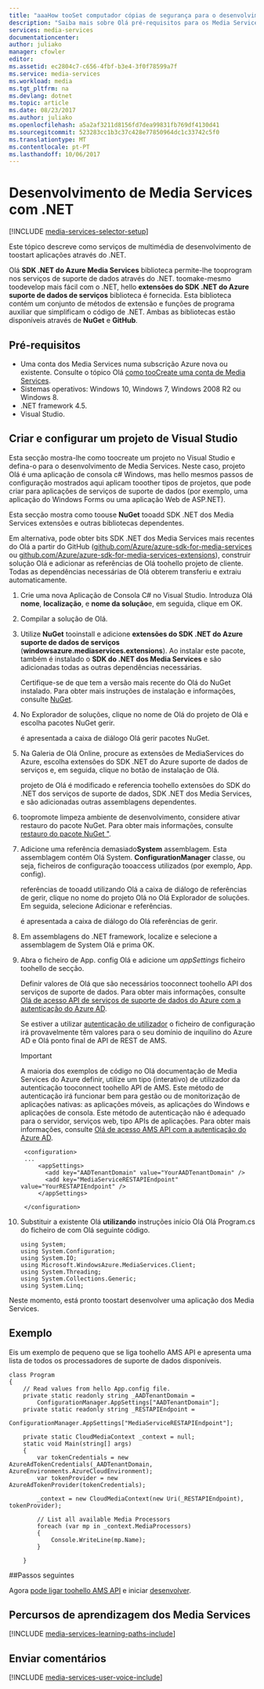 ```yaml
---
title: "aaaHow tooSet computador cópias de segurança para o desenvolvimento de serviços de suporte de dados com o .NET"
description: "Saiba mais sobre Olá pré-requisitos para os Media Services utilizando Olá SDK de Media Services para .NET. Também saber como toocreate uma aplicação do Visual Studio."
services: media-services
documentationcenter: 
author: juliako
manager: cfowler
editor: 
ms.assetid: ec2804c7-c656-4fbf-b3e4-3f0f78599a7f
ms.service: media-services
ms.workload: media
ms.tgt_pltfrm: na
ms.devlang: dotnet
ms.topic: article
ms.date: 08/23/2017
ms.author: juliako
ms.openlocfilehash: a5a2af3211d8156fd7dea99831fb769df4130d41
ms.sourcegitcommit: 523283cc1b3c37c428e77850964dc1c33742c5f0
ms.translationtype: MT
ms.contentlocale: pt-PT
ms.lasthandoff: 10/06/2017
---
```

# <a name="media-services-development-with-net"></a>Desenvolvimento de Media Services com .NET
[!INCLUDE [media-services-selector-setup](../../includes/media-services-selector-setup.md)]

Este tópico descreve como serviços de multimédia de desenvolvimento de toostart aplicações através do .NET.

Olá **SDK .NET do Azure Media Services** biblioteca permite-lhe tooprogram nos serviços de suporte de dados através do .NET. toomake-mesmo toodevelop mais fácil com o .NET, hello **extensões do SDK .NET do Azure suporte de dados de serviços** biblioteca é fornecida. Esta biblioteca contém um conjunto de métodos de extensão e funções de programa auxiliar que simplificam o código de .NET. Ambas as bibliotecas estão disponíveis através de **NuGet** e **GitHub**.

## <a name="prerequisites"></a>Pré-requisitos
* Uma conta dos Media Services numa subscrição Azure nova ou existente. Consulte o tópico Olá [como tooCreate uma conta de Media Services](media-services-portal-create-account.md).
* Sistemas operativos: Windows 10, Windows 7, Windows 2008 R2 ou Windows 8.
* .NET framework 4.5.
* Visual Studio.

## <a name="create-and-configure-a-visual-studio-project"></a>Criar e configurar um projeto de Visual Studio
Esta secção mostra-lhe como toocreate um projeto no Visual Studio e defina-o para o desenvolvimento de Media Services.  Neste caso, projeto Olá é uma aplicação de consola c# Windows, mas hello mesmos passos de configuração mostrados aqui aplicam tooother tipos de projetos, que pode criar para aplicações de serviços de suporte de dados (por exemplo, uma aplicação do Windows Forms ou uma aplicação Web de ASP.NET).

Esta secção mostra como toouse **NuGet** tooadd SDK .NET dos Media Services extensões e outras bibliotecas dependentes.

Em alternativa, pode obter bits SDK .NET dos Media Services mais recentes do Olá a partir do GitHub ([github.com/Azure/azure-sdk-for-media-services](https://github.com/Azure/azure-sdk-for-media-services) ou [github.com/Azure/azure-sdk-for-media-services-extensions](https://github.com/Azure/azure-sdk-for-media-services-extensions)), construir solução Olá e adicionar as referências de Olá toohello projeto de cliente. Todas as dependências necessárias de Olá obterem transferiu e extraiu automaticamente.

1. Crie uma nova Aplicação de Consola C# no Visual Studio. Introduza Olá **nome**, **localização**, e **nome da solução**e, em seguida, clique em OK.
2. Compilar a solução de Olá.
3. Utilize **NuGet** tooinstall e adicione **extensões do SDK .NET do Azure suporte de dados de serviços** (**windowsazure.mediaservices.extensions**). Ao instalar este pacote, também é instalado o **SDK do .NET dos Media Services** e são adicionadas todas as outras dependências necessárias.
   
    Certifique-se de que tem a versão mais recente do Olá do NuGet instalado. Para obter mais instruções de instalação e informações, consulte [NuGet](http://nuget.codeplex.com/).
4. No Explorador de soluções, clique no nome de Olá do projeto de Olá e escolha pacotes NuGet gerir.
   
    é apresentada a caixa de diálogo Olá gerir pacotes NuGet.
5. Na Galeria de Olá Online, procure as extensões de MediaServices do Azure, escolha extensões do SDK .NET do Azure suporte de dados de serviços e, em seguida, clique no botão de instalação de Olá.
   
    projeto de Olá é modificado e referencia toohello extensões do SDK do .NET dos serviços de suporte de dados, SDK .NET dos Media Services, e são adicionadas outras assemblagens dependentes.
6. toopromote limpeza ambiente de desenvolvimento, considere ativar restauro do pacote NuGet. Para obter mais informações, consulte [restauro do pacote NuGet "](http://docs.nuget.org/consume/package-restore).
7. Adicione uma referência demasiado**System** assemblagem. Esta assemblagem contém Olá System. **ConfigurationManager** classe, ou seja, ficheiros de configuração tooaccess utilizados (por exemplo, App. config).
   
    referências de tooadd utilizando Olá a caixa de diálogo de referências de gerir, clique no nome do projeto Olá no Olá Explorador de soluções. Em seguida, selecione Adicionar e referências.
   
    é apresentada a caixa de diálogo do Olá referências de gerir.
8. Em assemblagens do .NET framework, localize e selecione a assemblagem de System Olá e prima OK.
9. Abra o ficheiro de App. config Olá e adicione um *appSettings* ficheiro toohello de secção.     
   
    Definir valores de Olá que são necessários tooconnect toohello API dos serviços de suporte de dados. Para obter mais informações, consulte [Olá de acesso API de serviços de suporte de dados do Azure com a autenticação do Azure AD](media-services-use-aad-auth-to-access-ams-api.md). 

    Se estiver a utilizar [autenticação de utilizador](media-services-use-aad-auth-to-access-ams-api.md#types-of-authentication) o ficheiro de configuração irá provavelmente têm valores para o seu domínio de inquilino do Azure AD e Olá ponto final de API de REST de AMS.
    
    >[!Important]
    >A maioria dos exemplos de código no Olá documentação de Media Services do Azure definir, utilize um tipo (interativo) de utilizador da autenticação tooconnect toohello API de AMS. Este método de autenticação irá funcionar bem para gestão ou de monitorização de aplicações nativas: as aplicações móveis, as aplicações do Windows e aplicações de consola. Este método de autenticação não é adequado para o servidor, serviços web, tipo APIs de aplicações.  Para obter mais informações, consulte [Olá de acesso AMS API com a autenticação do Azure AD](media-services-use-aad-auth-to-access-ams-api.md).

        <configuration>
        ...
            <appSettings>
              <add key="AADTenantDomain" value="YourAADTenantDomain" />
              <add key="MediaServiceRESTAPIEndpoint" value="YourRESTAPIEndpoint" />
            </appSettings>

        </configuration>

10. Substituir a existente Olá **utilizando** instruções início Olá Olá Program.cs do ficheiro de com Olá seguinte código.
           
        using System;
        using System.Configuration;
        using System.IO;
        using Microsoft.WindowsAzure.MediaServices.Client;
        using System.Threading;
        using System.Collections.Generic;
        using System.Linq;

Neste momento, está pronto toostart desenvolver uma aplicação dos Media Services.    

## <a name="example"></a>Exemplo

Eis um exemplo de pequeno que se liga toohello AMS API e apresenta uma lista de todos os processadores de suporte de dados disponíveis.
    
    class Program
    {
        // Read values from hello App.config file.
        private static readonly string _AADTenantDomain =
            ConfigurationManager.AppSettings["AADTenantDomain"];
        private static readonly string _RESTAPIEndpoint =
            ConfigurationManager.AppSettings["MediaServiceRESTAPIEndpoint"];
    
        private static CloudMediaContext _context = null;
        static void Main(string[] args)
        {
            var tokenCredentials = new AzureAdTokenCredentials(_AADTenantDomain, AzureEnvironments.AzureCloudEnvironment);
            var tokenProvider = new AzureAdTokenProvider(tokenCredentials);
    
            _context = new CloudMediaContext(new Uri(_RESTAPIEndpoint), tokenProvider);
    
            // List all available Media Processors
            foreach (var mp in _context.MediaProcessors)
            {
                Console.WriteLine(mp.Name);
            }
    
        }

##<a name="next-steps"></a>Passos seguintes

Agora [pode ligar toohello AMS API](media-services-use-aad-auth-to-access-ams-api.md) e iniciar [desenvolver](media-services-dotnet-get-started.md).


## <a name="media-services-learning-paths"></a>Percursos de aprendizagem dos Media Services
[!INCLUDE [media-services-learning-paths-include](../../includes/media-services-learning-paths-include.md)]

## <a name="provide-feedback"></a>Enviar comentários
[!INCLUDE [media-services-user-voice-include](../../includes/media-services-user-voice-include.md)]

